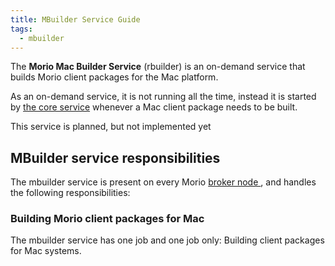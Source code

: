 ```yaml
---
title: MBuilder Service Guide
tags:
  - mbuilder
---
```


The **Morio Mac Builder Service** (rbuilder) is an on-demand service that builds
Morio client packages for the Mac platform.

As an on-demand service, it is not running all the time, instead it is started
by [the core service](/docs/guides/services/core) whenever a Mac client
package needs to be built.

<Fixme>This service is planned, but not implemented yet</Fixme>

## MBuilder service responsibilities

The mbuilder service is present on every Morio [broker node
](/docs/reference/terminology/broker-node/), and handles the following
responsibilities:

### Building Morio client packages for Mac

The mbuilder service has one job and one job only: Building client packages
for Mac systems.

